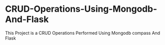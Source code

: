 # CRUD-Operations-Using-Mongodb-And-Flask
This Project is a CRUD Operations Performed Using Mongodb compass And Flask 
